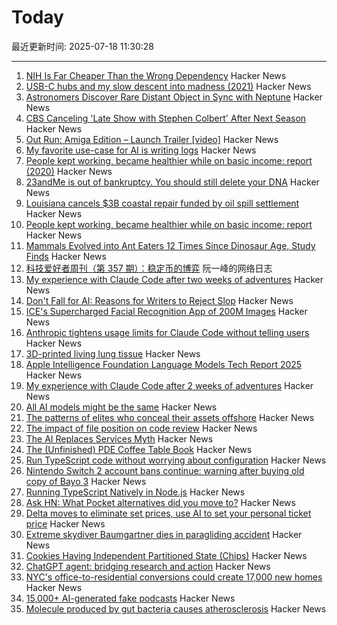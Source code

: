 # Today

最近更新时间: 2025-07-18 11:30:28

--- 
1. [NIH Is Far Cheaper Than the Wrong Dependency](https://lewiscampbell.tech/blog/250718.html) Hacker News
2. [USB-C hubs and my slow descent into madness (2021)](https://overengineer.dev/blog/2021/04/25/usb-c-hub-madness/) Hacker News
3. [Astronomers Discover Rare Distant Object in Sync with Neptune](https://pweb.cfa.harvard.edu/news/astronomers-discover-rare-distant-object-sync-neptune) Hacker News
4. [CBS Canceling 'Late Show with Stephen Colbert' After Next Season](https://www.nytimes.com/2025/07/17/business/stephen-colbert-late-show-ending.html) Hacker News
5. [Out Run: Amiga Edition – Launch Trailer [video]](https://www.youtube.com/watch?v=WZzTp3vSC0g) Hacker News
6. [My favorite use-case for AI is writing logs](https://newsletter.vickiboykis.com/archive/my-favorite-use-case-for-ai-is-writing-logs/) Hacker News
7. [People kept working, became healthier while on basic income: report (2020)](https://www.cbc.ca/news/canada/hamilton/basic-income-mcmaster-report-1.5485729) Hacker News
8. [23andMe is out of bankruptcy. You should still delete your DNA](https://www.washingtonpost.com/technology/2025/07/17/23andme-bankruptcy-privacy/) Hacker News
9. [Louisiana cancels $3B coastal repair funded by oil spill settlement](https://apnews.com/article/louisiana-coastal-restoration-gulf-oil-spill-affaae2877bf250f636a633a14fbd0c7) Hacker News
10. [People kept working, became healthier while on basic income: report](https://www.cbc.ca/news/canada/hamilton/basic-income-mcmaster-report-1.5485729) Hacker News
11. [Mammals Evolved into Ant Eaters 12 Times Since Dinosaur Age, Study Finds](https://news.njit.edu/mammals-evolved-ant-eaters-12-times-dinosaur-age-study-finds) Hacker News
12. [科技爱好者周刊（第 357 期）：稳定币的博弈](http://www.ruanyifeng.com/blog/2025/07/weekly-issue-357.html) 阮一峰的网络日志
13. [My experience with Claude Code after two weeks of adventures](https://sankalp.bearblog.dev/my-claude-code-experience-after-2-weeks-of-usage/) Hacker News
14. [Don't Fall for AI: Reasons for Writers to Reject Slop](https://mythcreants.com/blog/dont-fall-for-ai-nine-reasons-for-writers-to-reject-slop/) Hacker News
15. [ICE's Supercharged Facial Recognition App of 200M Images](https://www.404media.co/inside-ices-supercharged-facial-recognition-app-of-200-million-images/) Hacker News
16. [Anthropic tightens usage limits for Claude Code without telling users](https://techcrunch.com/2025/07/17/anthropic-tightens-usage-limits-for-claude-code-without-telling-users/) Hacker News
17. [3D-printed living lung tissue](https://news.ok.ubc.ca/2025/07/15/ubco-researchers-create-3d-printed-living-lung-tissue/) Hacker News
18. [Apple Intelligence Foundation Language Models Tech Report 2025](https://machinelearning.apple.com/research/apple-foundation-models-tech-report-2025) Hacker News
19. [My experience with Claude Code after 2 weeks of adventures](https://sankalp.bearblog.dev/my-claude-code-experience-after-2-weeks-of-usage/) Hacker News
20. [All AI models might be the same](https://blog.jxmo.io/p/there-is-only-one-model) Hacker News
21. [The patterns of elites who conceal their assets offshore](https://home.dartmouth.edu/news/2025/07/patterns-elites-who-conceal-their-assets-offshore) Hacker News
22. [The impact of file position on code review](https://arxiv.org/abs/2208.04259) Hacker News
23. [The AI Replaces Services Myth](https://aimode.substack.com/p/the-ai-replaces-services-myth) Hacker News
24. [The (Unfinished) PDE Coffee Table Book](https://people.maths.ox.ac.uk/trefethen/pdectb.html) Hacker News
25. [Run TypeScript code without worrying about configuration](https://tsx.is/) Hacker News
26. [Nintendo Switch 2 account bans continue: warning after buying old copy of Bayo 3](https://www.tomshardware.com/video-games/nintendo/nintendo-switch-2-account-bans-continue-content-creator-with-over-a-million-subs-issues-warning-after-buying-an-old-copy-of-bayo-3-on-ebay) Hacker News
27. [Running TypeScript Natively in Node.js](https://nodejs.org/en/learn/typescript/run-natively) Hacker News
28. [Ask HN: What Pocket alternatives did you move to?](https://news.ycombinator.com/item?id=44597668) Hacker News
29. [Delta moves to eliminate set prices, use AI to set your personal ticket price](https://fortune.com/2025/07/16/delta-moves-toward-eliminating-set-prices-in-favor-of-ai-that-determines-how-much-you-personally-will-pay-for-a-ticket/) Hacker News
30. [Extreme skydiver Baumgartner dies in paragliding accident](https://www.dw.com/en/extreme-skydiver-baumgartner-dies-in-paragliding-accident/a-73317216) Hacker News
31. [Cookies Having Independent Partitioned State (Chips)](https://developer.mozilla.org/en-US/docs/Web/Privacy/Guides/Privacy_sandbox/Partitioned_cookies) Hacker News
32. [ChatGPT agent: bridging research and action](https://openai.com/index/introducing-chatgpt-agent/) Hacker News
33. [NYC's office-to-residential conversions could create 17,000 new homes](https://www.6sqft.com/nycs-first-wave-of-office-to-residential-conversions-could-create-over-17000-new-homes-report-says/) Hacker News
34. [15,000+ AI-generated fake podcasts](https://www.kaggle.com/datasets/listennotes/ai-generated-fake-podcasts-spams) Hacker News
35. [Molecule produced by gut bacteria causes atherosclerosis](https://english.elpais.com/health/2025-07-17/revolution-in-medicine-a-molecule-produced-by-gut-bacteria-causes-atherosclerosis-responsible-for-millions-of-deaths.html) Hacker News
